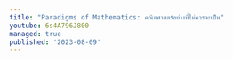 ```yaml
---
title: "Paradigms of Mathematics: คณิตศาสตร์อย่างที่ไม่ควรจะเป็น"
youtube: 6s4A796J800
managed: true
published: '2023-08-09'
---
```

